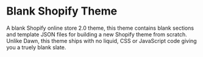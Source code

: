 # Blank Shopify Theme

A blank Shopify online store 2.0 theme, this theme contains blank sections and template JSON files for building a new Shopify theme from scratch. Unlike Dawn, this theme ships with no liquid, CSS or JavaScript code giving you a truely blank slate.